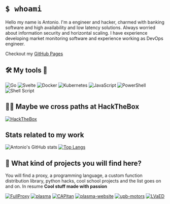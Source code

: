 # `$ whoami`

Hello my name is Antonio. I'm a engineer and hacker, charmed with banking software and high availability and low latency solutions. Always worried about information security and horizontal scaling. I have experience developing market monitoring software and experience working as DevOps engineer.

Checkout my [GitHub Pages](https://shoriwe.github.io/)

## 🛠️ My tools 🔧

![Go](https://img.shields.io/badge/go-%2300ADD8.svg?style=for-the-badge&logo=go&logoColor=white)
![Svelte](https://img.shields.io/badge/svelte-%23f1413d.svg?style=for-the-badge&logo=svelte&logoColor=white)
![Docker](https://img.shields.io/badge/docker-%230db7ed.svg?style=for-the-badge&logo=docker&logoColor=white)
![Kubernetes](https://img.shields.io/badge/kubernetes-%23326ce5.svg?style=for-the-badge&logo=kubernetes&logoColor=white)
![JavaScript](https://img.shields.io/badge/javascript-%23323330.svg?style=for-the-badge&logo=javascript&logoColor=%23F7DF1E)
![PowerShell](https://img.shields.io/badge/PowerShell-%235391FE.svg?style=for-the-badge&logo=powershell&logoColor=white)
![Shell Script](https://img.shields.io/badge/shell_script-%23121011.svg?style=for-the-badge&logo=gnu-bash&logoColor=white)

## 🐱‍💻 Maybe we cross paths at HackTheBox

[![HackTheBox](http://www.hackthebox.eu/badge/image/106709)](https://www.hackthebox.eu/profile/106709)

## Stats related to my work

![Antonio's GitHub stats](https://github-readme-stats.vercel.app/api?username=shoriwe&include_all_commits=true&show_icons=true)
[![Top Langs](https://github-readme-stats.vercel.app/api/top-langs/?username=shoriwe&layout=compact&hide=php)](https://github.com/anuraghazra/github-readme-stats)

## 🤔 What kind of projects you will find here?

You will find a proxy, a programming language, a custom function distribution library, python hacks, cool school projects and the list goes on and on. In resume **Cool stuff made with passion**

[![FullProxy](https://github-readme-stats.vercel.app/api/pin/?show_owner=shoriwe&username=shoriwe&repo=FullProxy)](https://github.com/shoriwe/FullProxy)
[![plasma](https://github-readme-stats.vercel.app/api/pin/?show_owner=shoriwe&username=shoriwe&repo=plasma)](https://github.com/shoriwe/plasma)
[![CAPitan](https://github-readme-stats.vercel.app/api/pin/?show_owner=shoriwe&username=shoriwe&repo=CAPitan)](https://github.com/shoriwe/CAPitan)
[![plasma-website](https://github-readme-stats.vercel.app/api/pin/?show_owner=shoriwe&username=shoriwe&repo=plasma-website)](https://github.com/shoriwe/plasma-website)
[![upb-motors](https://github-readme-stats.vercel.app/api/pin/?show_owner=shoriwe&username=shoriwe&repo=upb-motors)](https://github.com/shoriwe/upb-motors)
[![LVaED](https://github-readme-stats.vercel.app/api/pin/?show_owner=shoriwe&username=shoriwe&repo=LVaED)](https://github.com/shoriwe/LVaED)
